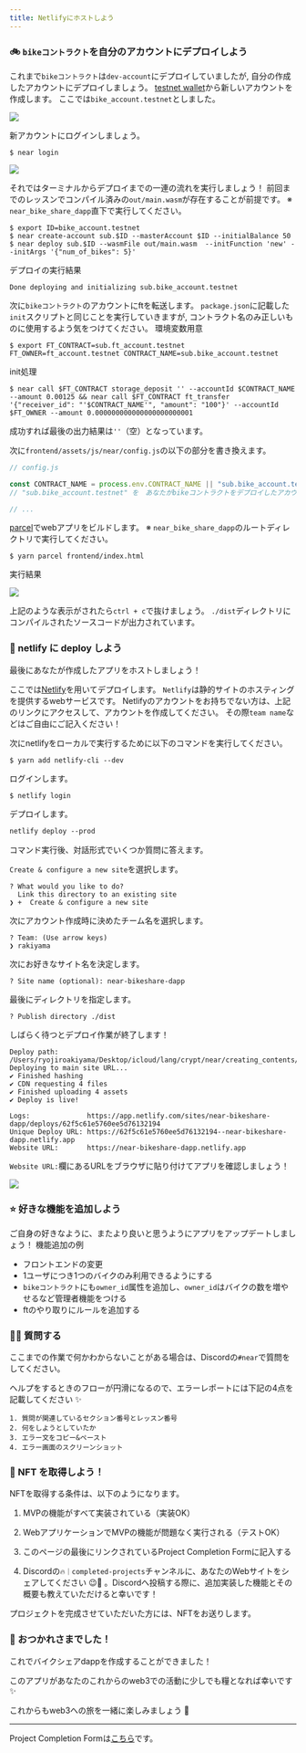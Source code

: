 ```yaml
---
title: Netlifyにホストしよう
---
```

### 🚲 `bikeコントラクト`を自分のアカウントにデプロイしよう

これまで`bikeコントラクト`は`dev-account`にデプロイしていましたが,
自分の作成したアカウントにデプロイしましょう。
[testnet wallet](https://wallet.testnet.near.org/)から新しいアカウントを作成します。
ここでは`bike_account.testnet`としました。

![](/images/NEAR-BikeShare/section-4/4_2_1.png)

新アカウントにログインしましょう。

```
$ near login
```

![](/images/NEAR-BikeShare/section-4/4_2_2.png)

それではターミナルからデプロイまでの一連の流れを実行しましょう！
前回までのレッスンでコンパイル済みの`out/main.wasm`が存在することが前提です。
※ `near_bike_share_dapp`直下で実行してください。

```
$ export ID=bike_account.testnet
$ near create-account sub.$ID --masterAccount $ID --initialBalance 50
$ near deploy sub.$ID --wasmFile out/main.wasm  --initFunction 'new' --initArgs '{"num_of_bikes": 5}'
```

デプロイの実行結果

```
Done deploying and initializing sub.bike_account.testnet
```

次に`bikeコントラクト`のアカウントにftを転送します。
`package.json`に記載した`init`スクリプトと同じことを実行していきますが,
コントラクト名のみ正しいものに使用するよう気をつけてください。
環境変数用意

```
$ export FT_CONTRACT=sub.ft_account.testnet FT_OWNER=ft_account.testnet CONTRACT_NAME=sub.bike_account.testnet
```

init処理

```
$ near call $FT_CONTRACT storage_deposit '' --accountId $CONTRACT_NAME --amount 0.00125 && near call $FT_CONTRACT ft_transfer '{"receiver_id": "'$CONTRACT_NAME'", "amount": "100"}' --accountId $FT_OWNER --amount 0.000000000000000000000001
```

成功すれば最後の出力結果は`''`（空）となっています。

次に`frontend/assets/js/near/config.js`の以下の部分を書き換えます。

```js
// config.js

const CONTRACT_NAME = process.env.CONTRACT_NAME || "sub.bike_account.testnet";
// "sub.bike_account.testnet" を　あなたがbikeコントラクトをデプロイしたアカウントに変更してください

// ...
```

[parcel](https://parceljs.org/docs/)でwebアプリをビルドします。
※ `near_bike_share_dapp`のルートディレクトリで実行してください。

```
$ yarn parcel frontend/index.html
```

実行結果

![](/images/NEAR-BikeShare/section-4/4_2_3.png)

上記のような表示がされたら`ctrl + c`で抜けましょう。
`./dist`ディレクトリにコンパイルされたソースコードが出力されています。

### 🦋 netlify に deploy しよう

最後にあなたが作成したアプリをホストしましょう！

ここでは[Netlify](https://www.netlify.com/)を用いてデプロイします。
`Netlify`は静的サイトのホスティングを提供するwebサービスです。
Netlifyのアカウントをお持ちでない方は、上記のリンクにアクセスして、アカウントを作成してください。
その際`team name`などはご自由にご記入ください！

次にnetlifyをローカルで実行するために以下のコマンドを実行してください。

```
$ yarn add netlify-cli --dev
```

ログインします。

```
$ netlify login
```

デプロイします。

```diff
netlify deploy --prod
```

コマンド実行後、対話形式でいくつか質問に答えます。

`Create & configure a new site`を選択します。

```
? What would you like to do?
  Link this directory to an existing site
❯ +  Create & configure a new site
```

次にアカウント作成時に決めたチーム名を選択します。

```
? Team: (Use arrow keys)
❯ rakiyama
```

次にお好きなサイト名を決定します。

```
? Site name (optional): near-bikeshare-dapp
```

最後にディレクトリを指定します。

```
? Publish directory ./dist
```

しばらく待つとデプロイ作業が終了します！

```
Deploy path: /Users/ryojiroakiyama/Desktop/icloud/lang/crypt/near/creating_contents/near_bike_share_dapp/dist
Deploying to main site URL...
✔ Finished hashing
✔ CDN requesting 4 files
✔ Finished uploading 4 assets
✔ Deploy is live!

Logs:              https://app.netlify.com/sites/near-bikeshare-dapp/deploys/62f5c61e5760ee5d76132194
Unique Deploy URL: https://62f5c61e5760ee5d76132194--near-bikeshare-dapp.netlify.app
Website URL:       https://near-bikeshare-dapp.netlify.app
```

`Website URL:`欄にあるURLをブラウザに貼り付けてアプリを確認しましょう！

![](/images/NEAR-BikeShare/section-4/4_2_4.png)

### ⭐ 好きな機能を追加しよう

ご自身の好きなように、またより良いと思うようにアプリをアップデートしましょう！
機能追加の例

- フロントエンドの変更
- 1ユーザにつき1つのバイクのみ利用できるようにする
- `bikeコントラクト`にも`owner_id`属性を追加し、`owner_id`はバイクの数を増やせるなど管理者機能をつける
- ftのやり取りにルールを追加する

### 🙋‍♂️ 質問する

ここまでの作業で何かわからないことがある場合は、Discordの`#near`で質問をしてください。

ヘルプをするときのフローが円滑になるので、エラーレポートには下記の4点を記載してください ✨

```
1. 質問が関連しているセクション番号とレッスン番号
2. 何をしようとしていたか
3. エラー文をコピー&ペースト
4. エラー画面のスクリーンショット
```

### 🎫 NFT を取得しよう！

NFTを取得する条件は、以下のようになります。

1. MVPの機能がすべて実装されている（実装OK）

2. WebアプリケーションでMVPの機能が問題なく実行される（テストOK）

3. このページの最後にリンクされているProject Completion Formに記入する

4. Discordの`🔥｜completed-projects`チャンネルに、あなたのWebサイトをシェアしてください 😉🎉 。Discordへ投稿する際に、追加実装した機能とその概要も教えていただけると幸いです！

プロジェクトを完成させていただいた方には、NFTをお送りします。

### 🎉 おつかれさまでした！

これでバイクシェアdappを作成することができました！

このアプリがあなたのこれからのweb3での活動に少しでも糧となれば幸いです ✨

これからもweb3への旅を一緒に楽しみましょう 🚀

---

Project Completion Formは[こちら](https://airtable.com/shrf1cCtTx0iQuszX)です。

